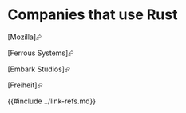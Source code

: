 # Companies that use Rust

[Mozilla]⮳

[Ferrous Systems]⮳

[Embark Studios]⮳

[Freiheit]⮳

{{#include ../link-refs.md}}
